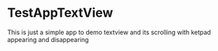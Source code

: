# TestAppTextView
This is just a simple app to demo textview and its scrolling with ketpad appearing and disappearing
